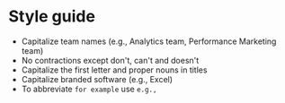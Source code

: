 # Style guide
* Capitalize team names (e.g., Analytics team, Performance Marketing team)
* No contractions except don't, can't and doesn't
* Capitalize the first letter and proper nouns in titles
* Capitalize branded software (e.g., Excel)
* To abbreviate `for example` use `e.g.,`